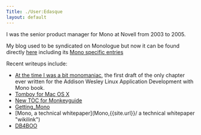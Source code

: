 ```yaml
---
Title: ./User:Edasque
layout: default
---
```


I was the senior product manager for Mono at Novell from 2003 to 2005.

My blog used to be syndicated on Monologue but now it can be found
directly [here](http://www.frenchguys.com) including its [Mono specific
entries](http://www.frenchguys.com/wordpress/?cat=3&submit=view)

Recent writeups include:

-   [At the time I was a bit
    monomaniac](http://www.frenchguys.com/wordpress/?p=134), the first
    draft of the only chapter ever written for the Addison Wesley Linux
    Application Development with Mono book.
-   [Tomboy for Mac OS X](http://www.frenchguys.com/wordpress/?p=114)
-   [ New TOC for Monkeyguide]({{site.url}}/Erik_GtkSharp_Toc "wikilink")
-   [Getting\_Mono]({{site.url}}/Getting_Mono "wikilink")
-   [Mono, a technical
    whitepaper](Mono,{{site.url}}/ a technical whitepaper "wikilink")
-   [DB4BOO](DB4{{site.url}}/BOO "wikilink")
